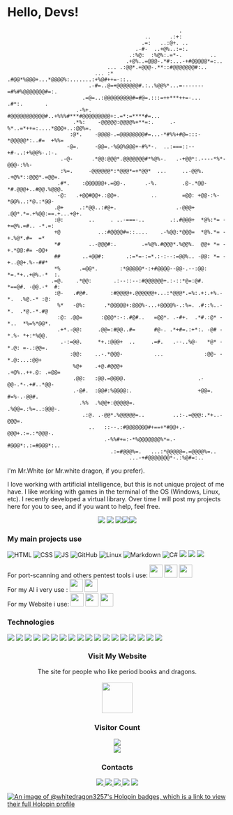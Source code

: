 # Hello, Devs!

                                                           .                                         
                                                ..      .:+:                                         
                                               .=:   ..:@+. ..                                       
                                             .-#-  ..+@%..:=:.                                       
                                           .:%@:  :%@%:.=*-.         ..                              
                                          .+@%..=@@@-.*#:...-+#@@@@@*=:..                            
                                    ... .:@@*.+@@@-.**::#@@@@@@@#:..                                 
                                ... :* .#@@*%@@@+...*@@@@%:.......:+%@#++=-::..                      
                              .-#=..@=+@@@@@@@#.:..%@@%*...=-------=#%#%@@@@@@@#=:.                  
                            .=@=..:@@@@@@@@@#=#@=.:::=++***++=-...    .#*:.       .                  
                          .-%+.   #@@@@@@@@@@@#..+%%%#***#@@@@@@@@@+:.=*:=****#=...                  
                         .*%:    -@@@@@:@@@@%+**=:.     .-%*..=*++=:....*@@@+..:@@%=.                
                        :@*.    -@@@@-.=@@@@@@@@#=...-*#%%+#@=:::-*@@@@@*:..#=  +%%=                 
                       -@=.     -@@=.-%@@%@@@+-#%*-.  ..:===::--+#-..:+%@@%-.:-.                     
                     .-@-      .*@@:@@@*.@@@@@@@#*%@%-.   .-+@@*:.----*%*-@@@-:%%-                   
                     :%=.     -@@@@@@*:*@@@*=+*@@*  ...     ..-@@%. .+@%*::@@@*.=@@=.                
                    .#*.    :@@@@@@+.=@@-.      .-%.        .@-.*@@-*#.@@@+..#@@.%@@@.               
                    -@:   .+@@#@@+.:@@+.          ..        =@@: +@@-:%-*@@%..:*@.:*@@-              
                   .@+     .:*@@..:#@+.                   .-@@@+ .@@*.*=.+%@@:==.+...+@+.            
                   :@:        ..     . ..-===-..        .:.#@@@+  *@%:*= -+=@%.=#.. -*.=:            
                   +@            ..:#@@@@#=::....    .-%@@:*@@@=  *@%.*= -+.%@*.#=  =*               
                   *#         ..-@@@#:.        .=%@%.#@@@*.%@@%.  @@+ *= -+.*@@:#= -@@+              
                   ##       ..+@@#:       .:=*=-:=*.:-:--:=@@%.. -@@: *= -+..@@+.%--##*              
                   *%      .=@@*.       :*@@@@@*-:+#@@@@--@@-.--:@@:  *=.*+..+@%.-*  :.              
                  .=@.    .*@@:       .:--::--:#@@@@@@+.:-::*@=:@#.   *==@#. -@@.-*  #:              
                   :@-   .#@#.       :#@@@@+.@@@@@@+...:*@@@*.=%:.+:.+%.-*.  .%@.-* :@:              
                    %*   -@%:      .*@@@@@+:@@@%-...+@@@@%-.:%=. .#::%..-*.  .*@.-*.#@               
                    :@: .@@=      :@@@*:-:.#@#..   =@@*. .-#+.  .*#.:@* -*..  *%=%*@@*.              
                    .+*.-@@:     .@@=:#@@..#=      #@-. .*+#=.:+*:. -@# -*.%- *+:*%@@.               
                     .-:=@@.     *+.:@@@+  ..     .=#.   .--..%@-   *@* -*.@: =-.:@@=.               
                        :@@:    ..-.*@@@-          ...             :@@- -*.@:...:@@+                 
                         %@+    .+@.#@@@+                         .+@%..++.@: .=@@=                  
                         .@@:   :@@.=@@@@.                       .-@@-.*-.+#..*@@-                   
                         .-@#.  :@@#:%@@@@:.                     +@@=. #=%-.-@@#.                    
                           .%%  .%@@+:@@@@@=.                  .%@@=.:%=..:@@@-.                     
                            .:@. .-@@*.%@@@@@=..         ..:-.=@@@:.*+..-@@@=.                       
                              ..   ::--.:#@@@@@@@#+==+*#@@+.-@@@+.:=.:*@@@-.                         
                                   .-%%#+=:-*%@@@@@@@%*=.-#@@@*:.:=#@@@*:..                          
                                     .:=#@@@%=.   ...:*@@@@@=.=@@@@%=..                              
                                           ...-+#@@@@@@@*-.:%@#=:.. 

I'm Mr.White (or Mr.white dragon, if you prefer).

I love working with artificial intelligence, but this is not unique project of me have. I like working with games in the terminal of the OS (Windows, Linux, etc). I recently developed a virtual library. 
Over time I will post my projects here for you to see, and if you want to help, feel free.

<div align="center"><img src="http://github-profile-summary-cards.vercel.app/api/cards/profile-details?username=whitedragon3257&theme=chartreuse_dark">
     <img src="http://github-profile-summary-cards.vercel.app/api/cards/stats?username=whitedragon3257&theme=chartreuse_dark">  <img src="http://github-profile-summary-cards.vercel.app/api/cards/productive-time?username=whitedragon3257&theme=chartreuse_dark&utcOffset=8"><img src="http://github-profile-summary-cards.vercel.app/api/cards/repos-per-language?username=whitedragon3257&theme=chartreuse_dark"><img src="https://github-readme-stats.vercel.app/api/top-langs/?username=whitedragon3257&layout=compact&theme=highcontrast"> 
</div>

### **My main projects use**

![HTML](https://img.shields.io/badge/-HTML-000?&logo=html5&style=for-the-badge)
![CSS](https://img.shields.io/badge/-CSS-000?&logo=css3&logoColor=1572B6&style=for-the-badge)
![JS](https://img.shields.io/badge/-JS-000?&logo=javascript&logoColor=yellow&style=for-the-badge)
![GitHub](https://img.shields.io/badge/-GitHub-000?&logo=GitHub&style=for-the-badge)
![Linux](https://img.shields.io/badge/-Linux-000?&logo=linux&style=for-the-badge)
![Markdown](https://img.shields.io/badge/-Markdown-000?&logo=markdown&style=for-the-badge)
![C#](https://img.shields.io/badge/-Csharp-000?&logo=csharp&logoColor=purple&color=black&style=for-the-badge)
<img src="https://img.shields.io/badge/C%2B%2B-00599C?style=for-the-badge&logo=c%2B%2B&logoColor=blue&color=black"/>
<img loading="lazy" src="https://img.shields.io/badge/Arduino-00979D?style=for-the-badge&logo=Arduino&logoColor=white">
<img src="https://img.shields.io/badge/Weights_&_Biases-FFBE00?style=for-the-badge&logo=WeightsAndBiases&logoColor=yellow&color=black"/>

For port-scanning and others pentest tools i use: <img loading="lazy" src="https://cdn.jsdelivr.net/gh/devicons/devicon/icons/java/java-original.svg" width="30" height="30"/>  <img src="https://cdn.jsdelivr.net/gh/devicons/devicon@latest/icons/cassandra/cassandra-original.svg" width="30" height="30"/> <img src="https://cdn.jsdelivr.net/gh/devicons/devicon@latest/icons/redhat/redhat-plain.svg" width="30" height="30" /> <br>
For my AI i very use : <img src="https://cdn.jsdelivr.net/gh/devicons/devicon@latest/icons/cplusplus/cplusplus-original.svg" width="30" height="30"/>
 <img src="https://cdn.jsdelivr.net/gh/devicons/devicon@latest/icons/arduino/arduino-original.svg" width="30" height="30" />  
 For my Website i use: <img src="https://cdn.jsdelivr.net/gh/devicons/devicon@latest/icons/html5/html5-original.svg" width="30" height="30" /> <img src="https://cdn.jsdelivr.net/gh/devicons/devicon@latest/icons/javascript/javascript-original.svg" width="30" height="30" /> 
            <img src="https://cdn.jsdelivr.net/gh/devicons/devicon@latest/icons/css3/css3-original.svg" width="30" height="30"/> 
            
### Technologies
<div display="inline">
    <img loading="lazy" src="https://img.shields.io/badge/Arduino_IDE-00979D?style=for-the-badge&logo=arduino&logoColor=white">
    <img loading="lazy" src="https://img.shields.io/badge/Visual_Studio-5C2D91?style=for-the-badge&logo=visual%20studio&logoColor=white">
    <img loading="lazy" src="https://img.shields.io/badge/Eclipse-2C2255?style=for-the-badge&logo=eclipse&logoColor=white">
    <img loading="lazy" src="https://img.shields.io/badge/Android-3DDC84?style=for-the-badge&logo=android&logoColor=white">
    <img loading="lazy" src="https://img.shields.io/badge/Kali_Linux-557C94?style=for-the-badge&logo=kali-linux&logoColor=white">
    <img loading="lazy" src="https://img.shields.io/badge/Windows-0078D6?style=for-the-badge&logo=windows&logoColor=white">
    <img loading="lazy" src="https://img.shields.io/badge/Arduino-00979D?style=for-the-badge&logo=Arduino&logoColor=white">
    <img src="https://img.shields.io/badge/Lua-2C2D72?style=for-the-badge&logo=lua&logoColor=white"/>
    <img loading="lazy" src="https://img.shields.io/badge/GNU%20Bash-4EAA25?style=for-the-badge&logo=GNU%20Bash&logoColor=white">
    <img src="https://img.shields.io/badge/VirtualBox-21416b?style=for-the-badge&logo=VirtualBox&logoColor=white"/>
    <img src="	https://img.shields.io/badge/Red%20Hat-EE0000?style=for-the-badge&logo=redhat&logoColor=white"/>
    <img src="https://img.shields.io/badge/Python-FFD43B?style=for-the-badge&logo=python&logoColor=blue"/>
    <img src="https://img.shields.io/badge/apache%20netbeans-1B6AC6?style=for-the-badge&logo=apache%20netbeans%20IDE&logoColor=white"/>
    <img src="https://img.shields.io/badge/.NET-512BD4?style=for-the-badge&logo=dotnet&logoColor=white"/>
    <img src="https://img.shields.io/badge/Oracle-F80000?style=for-the-badge&logo=Oracle&logoColor=white"/>
    <img src="https://img.shields.io/badge/PostgreSQL-316192?style=for-the-badge&logo=postgresql&logoColor=white"/>
    <img src="https://img.shields.io/badge/MariaDB-003545?style=for-the-badge&logo=mariadb&logoColor=white"/>
    <img src="https://img.shields.io/badge/Weights_&_Biases-FFBE00?style=for-the-badge&logo=WeightsAndBiases&logoColor=white"/>
</div>

<div align="center">
 <h3>Visit My Website</h3>
 <p>The site for people who like period books and dragons. <br>
     <a href="https://black-dragon-black.vercel.app"> 
        <br> <img align="center" src="https://cvinicius369.github.io/BlackDragon/images/iconaba.jpg" width="70" height="70"/> 
     <a/>
 </p>
</div>

<div align="center">
    <h3> Visitor Count</h3>
    <img src="https://profile-counter.glitch.me/whitedragon3257/count.svg" align="center"><br>
    <img src="https://user-images.githubusercontent.com/51807726/195896676-6a4f13fa-1d69-49f1-abda-ae3df1cdf54b.gif">
</div>

<div align="center">
    <h3> Contacts </h3>
    <a href="https://instagram.com/seu-usuário-instagram-aqui" target="_blank">
        <img loading="lazy" src="https://img.shields.io/badge/-Instagram-%23E4405F?style=for-the-badge&logo=instagram&logoColor=white" target="_blank">
    </a>
    <a href = "mailto:whitedragon36915@gmail.com">
        <img loading="lazy" src="https://img.shields.io/badge/Gmail-D14836?style=for-the-badge&logo=gmail&logoColor=white" target="_blank">
    </a>
    <a href = "wa.me/5562993882350">
        <img loading="lazy" src="https://img.shields.io/badge/WhatsApp-25D366?style=for-the-badge&logo=whatsapp&logoColor=white">
    </a>
    <a>
         <img loading="lazy" src="https://img.shields.io/badge/website-000000?style=for-the-badge&logo=About.me&logoColor=white&color=darkred">
    </a>
    <a>
          <img loading="lazy" src="https://img.shields.io/badge/GitHub-100000?style=for-the-badge&logo=github&logoColor=white">
    </a>
</div>

[![An image of @whitedragon3257's Holopin badges, which is a link to view their full Holopin profile](https://holopin.me/whitedragon3257)](https://holopin.io/@whitedragon3257)

